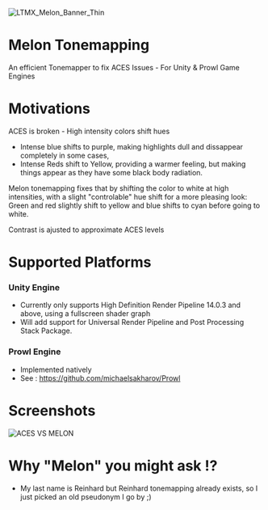 
![LTMX_Melon_Banner_Thin](https://github.com/ltmx/Melon-Tonemapper/assets/47640688/4029de20-ae7a-46aa-af2a-747e9aee39f3)


# Melon Tonemapping
An efficient Tonemapper to fix ACES Issues - For Unity &amp; Prowl Game Engines



# Motivations
ACES is broken - High intensity colors shift hues
- Intense blue shifts to purple, making highlights dull and dissappear completely in some cases,
- Intense Reds shift to Yellow, providing a warmer feeling, but making things appear as they have some black body radiation.

Melon tonemapping fixes that by shifting the color to white at high intensities, 
with a slight "controlable" hue shift for a more pleasing look:
Green and red slightly shift to yellow and blue shifts to cyan before going to white.

Contrast is ajusted to approximate ACES levels

# Supported Platforms

### Unity Engine
- Currently only supports High Definition Render Pipeline 14.0.3 and above, using a fullscreen shader graph
- Will add support for Universal Render Pipeline and Post Processing Stack Package.

### Prowl Engine
- Implemented natively
- See : https://github.com/michaelsakharov/Prowl


# Screenshots

![ACES VS MELON](https://github.com/ltmx/Melon-Tonemapper/assets/47640688/ba8a07db-a037-428c-8ce9-eb311f29535e)

# Why "Melon" you might ask !?
- My last name is Reinhard but Reinhard tonemapping already exists, so I just picked an old pseudonym I go by ;)
